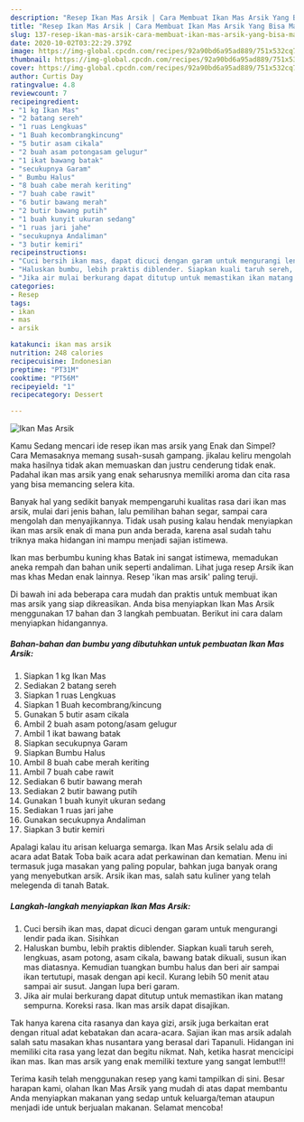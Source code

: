 ```yaml
---
description: "Resep Ikan Mas Arsik | Cara Membuat Ikan Mas Arsik Yang Bisa Manjain Lidah"
title: "Resep Ikan Mas Arsik | Cara Membuat Ikan Mas Arsik Yang Bisa Manjain Lidah"
slug: 137-resep-ikan-mas-arsik-cara-membuat-ikan-mas-arsik-yang-bisa-manjain-lidah
date: 2020-10-02T03:22:29.379Z
image: https://img-global.cpcdn.com/recipes/92a90bd6a95ad889/751x532cq70/ikan-mas-arsik-foto-resep-utama.jpg
thumbnail: https://img-global.cpcdn.com/recipes/92a90bd6a95ad889/751x532cq70/ikan-mas-arsik-foto-resep-utama.jpg
cover: https://img-global.cpcdn.com/recipes/92a90bd6a95ad889/751x532cq70/ikan-mas-arsik-foto-resep-utama.jpg
author: Curtis Day
ratingvalue: 4.8
reviewcount: 7
recipeingredient:
- "1 kg Ikan Mas"
- "2 batang sereh"
- "1 ruas Lengkuas"
- "1 Buah kecombrangkincung"
- "5 butir asam cikala"
- "2 buah asam potongasam gelugur"
- "1 ikat bawang batak"
- "secukupnya Garam"
- " Bumbu Halus"
- "8 buah cabe merah keriting"
- "7 buah cabe rawit"
- "6 butir bawang merah"
- "2 butir bawang putih"
- "1 buah kunyit ukuran sedang"
- "1 ruas jari jahe"
- "secukupnya Andaliman"
- "3 butir kemiri"
recipeinstructions:
- "Cuci bersih ikan mas, dapat dicuci dengan garam untuk mengurangi lendir pada ikan. Sisihkan"
- "Haluskan bumbu, lebih praktis diblender. Siapkan kuali taruh sereh, lengkuas, asam potong, asam cikala, bawang batak dikuali, susun ikan mas diatasnya. Kemudian tuangkan bumbu halus dan beri air sampai ikan tertutupi, masak dengan api kecil. Kurang lebih 50 menit atau sampai air susut. Jangan lupa beri garam."
- "Jika air mulai berkurang dapat ditutup untuk memastikan ikan matang sempurna. Koreksi rasa. Ikan mas arsik dapat disajikan."
categories:
- Resep
tags:
- ikan
- mas
- arsik

katakunci: ikan mas arsik 
nutrition: 248 calories
recipecuisine: Indonesian
preptime: "PT31M"
cooktime: "PT56M"
recipeyield: "1"
recipecategory: Dessert

---
```



![Ikan Mas Arsik](https://img-global.cpcdn.com/recipes/92a90bd6a95ad889/751x532cq70/ikan-mas-arsik-foto-resep-utama.jpg)

Kamu Sedang mencari ide resep ikan mas arsik yang Enak dan Simpel? Cara Memasaknya memang susah-susah gampang. jikalau keliru mengolah maka hasilnya tidak akan memuaskan dan justru cenderung tidak enak. Padahal ikan mas arsik yang enak seharusnya memiliki aroma dan cita rasa yang bisa memancing selera kita.

Banyak hal yang sedikit banyak mempengaruhi kualitas rasa dari ikan mas arsik, mulai dari jenis bahan, lalu pemilihan bahan segar, sampai cara mengolah dan menyajikannya. Tidak usah pusing kalau hendak menyiapkan ikan mas arsik enak di mana pun anda berada, karena asal sudah tahu triknya maka hidangan ini mampu menjadi sajian istimewa.

Ikan mas berbumbu kuning khas Batak ini sangat istimewa, memadukan aneka rempah dan bahan unik seperti andaliman. Lihat juga resep Arsik ikan mas khas Medan enak lainnya. Resep &#39;ikan mas arsik&#39; paling teruji.


Di bawah ini ada beberapa cara mudah dan praktis untuk membuat ikan mas arsik yang siap dikreasikan. Anda bisa menyiapkan Ikan Mas Arsik menggunakan 17 bahan dan 3 langkah pembuatan. Berikut ini cara dalam menyiapkan hidangannya.

<!--inarticleads1-->

##### Bahan-bahan dan bumbu yang dibutuhkan untuk pembuatan Ikan Mas Arsik:

1. Siapkan 1 kg Ikan Mas
1. Sediakan 2 batang sereh
1. Siapkan 1 ruas Lengkuas
1. Siapkan 1 Buah kecombrang/kincung
1. Gunakan 5 butir asam cikala
1. Ambil 2 buah asam potong/asam gelugur
1. Ambil 1 ikat bawang batak
1. Siapkan secukupnya Garam
1. Siapkan  Bumbu Halus
1. Ambil 8 buah cabe merah keriting
1. Ambil 7 buah cabe rawit
1. Sediakan 6 butir bawang merah
1. Sediakan 2 butir bawang putih
1. Gunakan 1 buah kunyit ukuran sedang
1. Sediakan 1 ruas jari jahe
1. Gunakan secukupnya Andaliman
1. Siapkan 3 butir kemiri


Apalagi kalau itu arisan keluarga semarga. Ikan Mas Arsik selalu ada di acara adat Batak Toba baik acara adat perkawinan dan kematian. Menu ini termasuk juga masakan yang paling popular, bahkan juga banyak orang yang menyebutkan arsik. Arsik ikan mas, salah satu kuliner yang telah melegenda di tanah Batak. 

<!--inarticleads2-->

##### Langkah-langkah menyiapkan Ikan Mas Arsik:

1. Cuci bersih ikan mas, dapat dicuci dengan garam untuk mengurangi lendir pada ikan. Sisihkan
1. Haluskan bumbu, lebih praktis diblender. Siapkan kuali taruh sereh, lengkuas, asam potong, asam cikala, bawang batak dikuali, susun ikan mas diatasnya. Kemudian tuangkan bumbu halus dan beri air sampai ikan tertutupi, masak dengan api kecil. Kurang lebih 50 menit atau sampai air susut. Jangan lupa beri garam.
1. Jika air mulai berkurang dapat ditutup untuk memastikan ikan matang sempurna. Koreksi rasa. Ikan mas arsik dapat disajikan.


Tak hanya karena cita rasanya dan kaya gizi, arsik juga berkaitan erat dengan ritual adat kebatakan dan acara-acara. Sajian ikan mas arsik adalah salah satu masakan khas nusantara yang berasal dari Tapanuli. Hidangan ini memiliki cita rasa yang lezat dan begitu nikmat. Nah, ketika hasrat mencicipi ikan mas. Ikan mas arsik yang enak memiliki texture yang sangat lembut!!! 

Terima kasih telah menggunakan resep yang kami tampilkan di sini. Besar harapan kami, olahan Ikan Mas Arsik yang mudah di atas dapat membantu Anda menyiapkan makanan yang sedap untuk keluarga/teman ataupun menjadi ide untuk berjualan makanan. Selamat mencoba!
